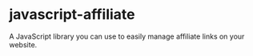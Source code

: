 # javascript-affiliate
A JavaScript library you can use to easily manage affiliate links on your website.
